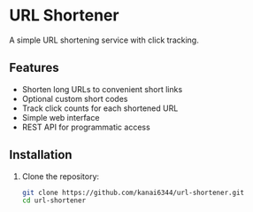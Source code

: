 # URL Shortener

A simple URL shortening service with click tracking.

## Features

- Shorten long URLs to convenient short links
- Optional custom short codes
- Track click counts for each shortened URL
- Simple web interface
- REST API for programmatic access

## Installation

1. Clone the repository:
   ```bash
   git clone https://github.com/kanai6344/url-shortener.git
   cd url-shortener
